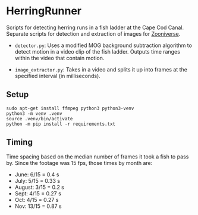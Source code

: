 # HerringRunner

Scripts for detecting herring runs in a fish ladder at the Cape Cod Canal. Separate scripts for detection and extraction of images for [Zooniverse][].

[Zooniverse]: https://zooniverse.org

* `detector.py`: Uses a modified MOG background subtraction algorithm to detect motion in a video clip of the fish ladder. Outputs time ranges within the video that contain motion.

* `image_extractor.py`: Takes in a video and splits it up into frames at the specified interval (in milliseconds).


## Setup

    sudo apt-get install ffmpeg python3 python3-venv
    python3 -m venv .venv
    source .venv/bin/activate
    python -m pip install -r requirements.txt


## Timing

Time spacing based on the median number of frames it took a fish to pass by. Since the footage was 15 fps, those times by month are:

* June: 6/15 = 0.4 s
* July: 5/15 = 0.33 s
* August: 3/15 = 0.2 s
* Sept: 4/15 = 0.27 s
* Oct: 4/15 = 0.27 s
* Nov: 13/15 = 0.87 s
